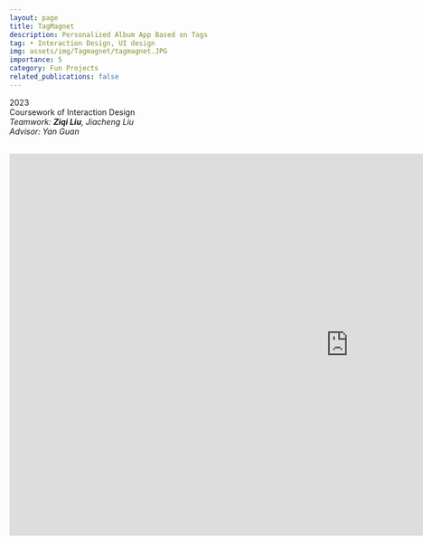 ```yaml
---
layout: page
title: TagMagnet
description: Personalized Album App Based on Tags
tag: • Interaction Design, UI design
img: assets/img/Tagmagnet/tagmagnet.JPG
importance: 5
category: Fun Projects
related_publications: false
---
```


2023  
Coursework of Interaction Design  
*Teamwork: **Ziqi Liu**, Jiacheng Liu*  
*Advisor: Yan Guan*  
<br>


<div style="text-align:center;">
  <iframe 
    width="1200" 
    height="675" 
    src="https://www.youtube.com/embed/T6v0Q4fTbaU" 
    frameborder="0" 
    allow="accelerometer; autoplay; clipboard-write; encrypted-media; gyroscope; picture-in-picture" 
    allowfullscreen>
  </iframe>
</div>




